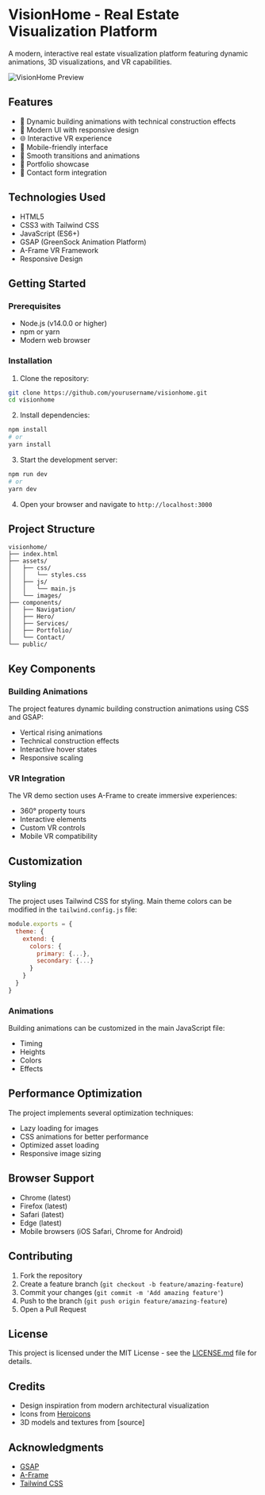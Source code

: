 # VisionHome - Real Estate Visualization Platform

A modern, interactive real estate visualization platform featuring dynamic animations, 3D visualizations, and VR capabilities.

![VisionHome Preview](/api/placeholder/1200/630)

## Features

- 🏢 Dynamic building animations with technical construction effects
- 🎨 Modern UI with responsive design
- 🌐 Interactive VR experience
- 📱 Mobile-friendly interface
- 🔄 Smooth transitions and animations
- 💼 Portfolio showcase
- 📝 Contact form integration

## Technologies Used

- HTML5
- CSS3 with Tailwind CSS
- JavaScript (ES6+)
- GSAP (GreenSock Animation Platform)
- A-Frame VR Framework
- Responsive Design

## Getting Started

### Prerequisites

- Node.js (v14.0.0 or higher)
- npm or yarn
- Modern web browser

### Installation

1. Clone the repository:
```bash
git clone https://github.com/yourusername/visionhome.git
cd visionhome
```

2. Install dependencies:
```bash
npm install
# or
yarn install
```

3. Start the development server:
```bash
npm run dev
# or
yarn dev
```

4. Open your browser and navigate to `http://localhost:3000`

## Project Structure

```
visionhome/
├── index.html
├── assets/
│   ├── css/
│   │   └── styles.css
│   ├── js/
│   │   └── main.js
│   └── images/
├── components/
│   ├── Navigation/
│   ├── Hero/
│   ├── Services/
│   ├── Portfolio/
│   └── Contact/
└── public/
```

## Key Components

### Building Animations

The project features dynamic building construction animations using CSS and GSAP:
- Vertical rising animations
- Technical construction effects
- Interactive hover states
- Responsive scaling

### VR Integration

The VR demo section uses A-Frame to create immersive experiences:
- 360° property tours
- Interactive elements
- Custom VR controls
- Mobile VR compatibility

## Customization

### Styling

The project uses Tailwind CSS for styling. Main theme colors can be modified in the `tailwind.config.js` file:

```javascript
module.exports = {
  theme: {
    extend: {
      colors: {
        primary: {...},
        secondary: {...}
      }
    }
  }
}
```

### Animations

Building animations can be customized in the main JavaScript file:
- Timing
- Heights
- Colors
- Effects

## Performance Optimization

The project implements several optimization techniques:
- Lazy loading for images
- CSS animations for better performance
- Optimized asset loading
- Responsive image sizing

## Browser Support

- Chrome (latest)
- Firefox (latest)
- Safari (latest)
- Edge (latest)
- Mobile browsers (iOS Safari, Chrome for Android)

## Contributing

1. Fork the repository
2. Create a feature branch (`git checkout -b feature/amazing-feature`)
3. Commit your changes (`git commit -m 'Add amazing feature'`)
4. Push to the branch (`git push origin feature/amazing-feature`)
5. Open a Pull Request

## License

This project is licensed under the MIT License - see the [LICENSE.md](LICENSE.md) file for details.

## Credits

- Design inspiration from modern architectural visualization
- Icons from [Heroicons](https://heroicons.com)
- 3D models and textures from [source]


## Acknowledgments

- [GSAP](https://greensock.com/gsap/)
- [A-Frame](https://aframe.io/)
- [Tailwind CSS](https://tailwindcss.com/)
